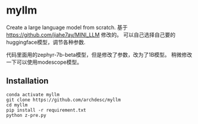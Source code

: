 # myllm
Create a large language model from scratch. 基于 https://github.com/jiahe7ay/MINI_LLM 修改的。
可以自己选择自己要的huggingface模型，调节各种参数.

代码里面用的zephyr-7b-beta模型，但是修改了参数，改为了1B模型。
稍微修改一下可以使用modescope模型。


## Installation

```conda create -n myllm python=3.10
conda activate myllm
git clone https://github.com/archdesc/myllm
cd myllm
pip install -r requirement.txt
python z-pre.py
```
